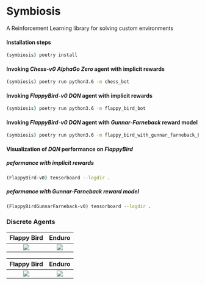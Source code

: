 # Symbiosis
A Reinforcement Learning library for solving custom environments 

#### Installation steps
```bash
(symbiosis) poetry install
```

#### Invoking <i>Chess-v0</i> <i>AlphaGo Zero</i> agent with implicit rewards
```bash
(symbiosis) poetry run python3.6 -m chess_bot
```

#### Invoking <i>FlappyBird-v0</i> <i>DQN</i> agent with implicit rewards
```bash
(symbiosis) poetry run python3.6 -m flappy_bird_bot
```

#### Invoking <i>FlappyBird-v0</i> <i>DQN</i> agent with <i>Gunnar-Farneback</i> reward model
```bash
(symbiosis) poetry run python3.6 -m flappy_bird_with_gunnar_farneback_bot
```

#### Visualization of <i>DQN</i> performance on <i>FlappyBird</i>
##### peformance with implicit rewards
```bash
(FlappyBird-v0) tensorboard --logdir .
```
##### peformance with <i>Gunnar-Farneback</i> reward model
```bash
(FlappyBirdGunnarFarneback-v0) tensorboard --logdir .
```

### Discrete Agents
Flappy Bird             |  Enduro
:-------------------------:|:-------------------------:
![](artifacts/flappy.gif)  |  ![](artifacts/enduro.gif)

Flappy Bird             |  Enduro
:-------------------------:|:-------------------------:
![](artifacts/flappy.png)  |  ![](artifacts/enduro.png)
